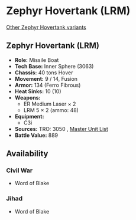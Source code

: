 # Zephyr Hovertank (LRM) 

[Other Zephyr Hovertank variants](../zephyr_hovertank.md) 

## Zephyr Hovertank (LRM) 

- **Role:** Missile Boat 
- **Tech Base:** Inner Sphere (3063) 
- **Chassis:** 40 tons Hover 
- **Movement:** 9 / 14, Fusion 
- **Armor:** 134 (Ferro Fibrous) 
- **Heat Sinks:** 10 (10) 
- **Weapons:** 
  - ER Medium Laser × 2 
  - LRM 5 × 2 (ammo: 48) 
- **Equipment:** 
  - C3i 
- **Sources:** TRO: 3050 , [Master Unit List](http://masterunitlist.info/Unit/Details/3630) 
- **Battle Value:** 889 

## Availability 

### Civil War 

- Word of Blake 

### Jihad 

- Word of Blake 

